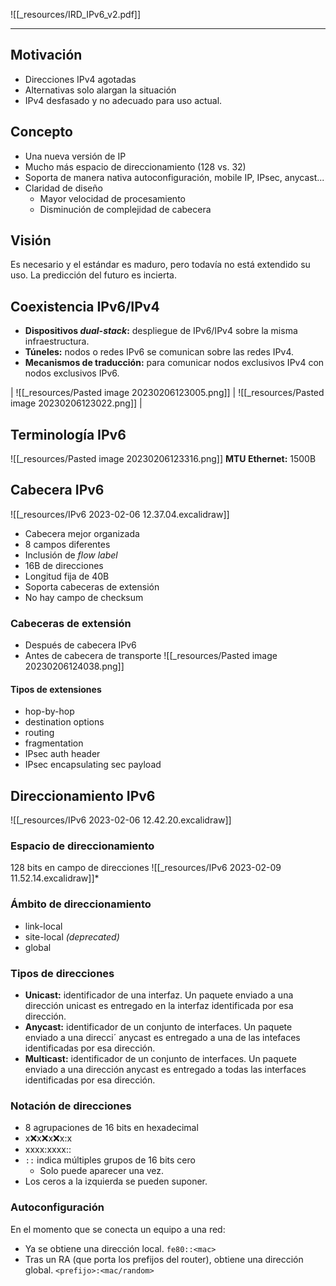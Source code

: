 ![[_resources/IRD_IPv6_v2.pdf]]

---

## Motivación
- Direcciones IPv4 agotadas
- Alternativas solo alargan la situación
- IPv4 desfasado y no adecuado para uso actual.

## Concepto
- Una nueva versión de IP
- Mucho más espacio de direccionamiento (128 vs. 32)
- Soporta de manera nativa autoconfiguración, mobile IP, IPsec, anycast...
- Claridad de diseño
	- Mayor velocidad de procesamiento
	- Disminución de complejidad de cabecera

## Visión
Es necesario y el estándar es maduro, pero todavía no está extendido su uso.
La predicción del futuro es incierta.

## Coexistencia IPv6/IPv4
- **Dispositivos *dual-stack*:** despliegue de IPv6/IPv4 sobre la misma infraestructura.
- **Túneles:** nodos o redes IPv6 se comunican sobre las redes IPv4.
- **Mecanismos de traducción:** para comunicar nodos exclusivos IPv4 con nodos exclusivos IPv6.

| ![[_resources/Pasted image 20230206123005.png]] | ![[_resources/Pasted image 20230206123022.png]] |

## Terminología IPv6
![[_resources/Pasted image 20230206123316.png]]
**MTU Ethernet:** 1500B

## Cabecera IPv6
![[_resources/IPv6 2023-02-06 12.37.04.excalidraw]]
- Cabecera mejor organizada
- 8 campos diferentes
- Inclusión de *flow label*
- 16B de direcciones
- Longitud fija de 40B
- Soporta cabeceras de extensión
- No hay campo de checksum

### Cabeceras de extensión
- Después de cabecera IPv6
- Antes de cabecera de transporte
![[_resources/Pasted image 20230206124038.png]]

#### Tipos de extensiones
- hop-by-hop
- destination options
- routing
- fragmentation
- IPsec auth header
- IPsec encapsulating sec payload

## Direccionamiento IPv6
![[_resources/IPv6 2023-02-06 12.42.20.excalidraw]]

### Espacio de direccionamiento
128 bits en campo de direcciones
![[_resources/IPv6 2023-02-09 11.52.14.excalidraw]]*

### Ámbito de direccionamiento
- link-local
- site-local *(deprecated)*
- global

### Tipos de direcciones
- **Unicast:** identificador de una interfaz. Un paquete enviado a una dirección unicast es entregado en la interfaz identificada por esa dirección.
- **Anycast:** identificador de un conjunto de interfaces. Un paquete enviado a una direcci´ anycast es entregado a una de las intefaces identificadas por esa dirección.
- **Multicast:** identificador de un conjunto de interfaces. Un paquete enviado a una dirección anycast es entregado a todas las interfaces identificadas por esa dirección.

### Notación de direcciones
- 8 agrupaciones de 16 bits en hexadecimal
- x:x:x:x:x:x:x:x
- xxxx:xxxx::
- `::` indica múltiples grupos de 16 bits cero
	- Solo puede aparecer una vez.
- Los ceros a la izquierda se pueden suponer.


### Autoconfiguración
En el momento que se conecta un equipo a una red:
- Ya se obtiene una dirección local. `fe80::<mac>`
- Tras un RA (que porta los prefijos del router), obtiene una dirección global. `<prefijo>:<mac/random>`
